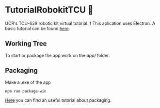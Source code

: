 # TutorialRobokitTCU :robot:

UCR's TCU-629 robotic kit virtual tutorial. 
f
This aplication uses Electron. A basic tutorial can be found [here](https://www.tutorialspoint.com/electron/index.htm).

## Working Tree ##

To start or package the app work on the *app/* folder.

## Packaging ##

Make a .exe of the app

```sh
npm run package-win
 ```
 <!--Usado: electron-packager C:\Users\alexa\OneDrive\TCU\TutorialKitRoboticoTCU\app Tutorial-Roager C:\Users\alexa\OneDrive\TCU\TutorialKitRoboticoTCU\app Tutorial-Robokit --platform=win32 --arch=x64 --electronVersion=1.4.13x64 -->
 
[Here](https://www.christianengvall.se/electron-packager-tutorial/) you can find an useful tutorial about packaging.
 
 
